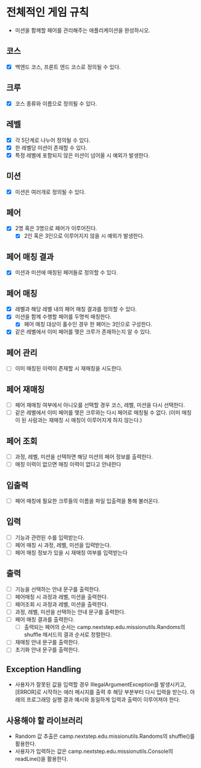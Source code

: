 # 전체적인 게임 규칙
- 미션을 함께할 페어를 관리해주는 애플리케이션을 완성하시오.

## 코스
- [x] 백엔드 코스, 프론트 엔드 코스로 정의될 수 있다.

## 크루
- [x] 코스 종류와 이름으로 정의될 수 있다.

## 레벨
- [x] 각 5단계로 나누어 정의될 수 있다.
- [x] 한 레벨당 미션이 존재할 수 있다.
- [x] 특정 레벨에 포함되지 않은 미션이 넘어올 시 예외가 발생한다.

## 미션
- [x] 미션은 여러개로 정의될 수 있다.

## 페어
- [x] 2명 혹은 3명으로 페어가 이루어진다.
  - [x] 2인 혹은 3인으로 이루어지지 않을 시 예외가 발생한다.

## 페어 매칭 결과
- [x] 미션과 미션에 매칭된 페어들로 정의할 수 있다.

## 페어 매칭
- [x] 레벨과 해당 레벨 내의 페어 매칭 결과를 정의할 수 있다.
- [x] 미션을 함께 수행할 페어를 두명씩 매칭한다.
  - [x] 페어 매칭 대상이 홀수인 경우 한 페어는 3인으로 구성한다.
- [x] 같은 레벨에서 이미 페어를 맺은 크루가 존재하는지 알 수 있다.

## 페어 관리
- [ ] 이미 매칭된 이력이 존재할 시 재매칭을 시도한다. 

## 페어 재매칭
- [ ] 페어 재매칭 여부에서 아니오를 선택할 경우 코스, 레벨, 미션을 다시 선택한다.
- [ ] 같은 레벨에서 이미 페어를 맺은 크루와는 다시 페어로 매칭될 수 없다.
    (이미 매칭이 된 사람과는 재매칭 시 매칭이 이루어지게 하지 않는다.)

## 페어 조회
- [ ] 과정, 레벨, 미션을 선택하면 해당 미션의 페어 정보를 출력한다.
- [ ] 매칭 이력이 없으면 매칭 이력이 없다고 안내한다 

## 입출력
- [ ] 페어 매칭에 필요한 크루들의 이름을 파일 입출력을 통해 불러온다.

## 입력
- [ ] 기능과 관련된 수를 입력받는다.
- [ ] 페어 매칭 시 과정, 레벨, 미션을 입력받는다.
- [ ] 페어 매칭 정보가 있을 시 재매칭 여부를 입력받는다

## 출력
- [ ] 기능을 선택하는 안내 문구를 출력한다.
- [ ] 페어매칭 시 과정과 레벨, 미션을 출력한다.
- [ ] 페어조회 시 과정과 레벨, 미션을 출력한다.
- [ ] 과정, 레벨, 미션을 선택하는 안내 문구를 출력한다.
- [ ] 페어 매칭 결과를 출력한다.
  - [ ] 출력되는 페어의 순서는 camp.nextstep.edu.missionutils.Randoms의 shuffle 메서드의 결과 순서로 정렬한다.
- [ ] 재매칭 안내 문구를 출력한다.
- [ ] 초기화 안내 문구를 출력한다.

## Exception Handling
- 사용자가 잘못된 값을 입력할 경우 IllegalArgumentException를 발생시키고, [ERROR]로 시작하는 에러 메시지를 출력 후 해당 부분부터 다시 입력을 받는다.
  아래의 프로그래밍 실행 결과 예시와 동일하게 입력과 출력이 이루어져야 한다.

## 사용해야 할 라이브러리
- Random 값 추출은 camp.nextstep.edu.missionutils.Randoms의 shuffle()를 활용한다. 
- 사용자가 입력하는 값은 camp.nextstep.edu.missionutils.Console의 readLine()을 활용한다.

  